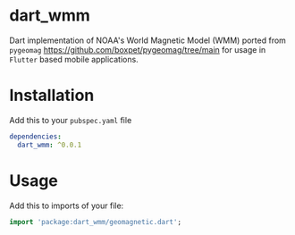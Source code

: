 # dart_wmm
Dart implementation of NOAA's World Magnetic Model (WMM) ported from `pygeomag` https://github.com/boxpet/pygeomag/tree/main for usage in `Flutter` based mobile applications.

# Installation
Add this to your `pubspec.yaml` file
```.yaml
dependencies:
  dart_wmm: ^0.0.1
```

# Usage
Add this to imports of your file:
```dart
import 'package:dart_wmm/geomagnetic.dart';
```